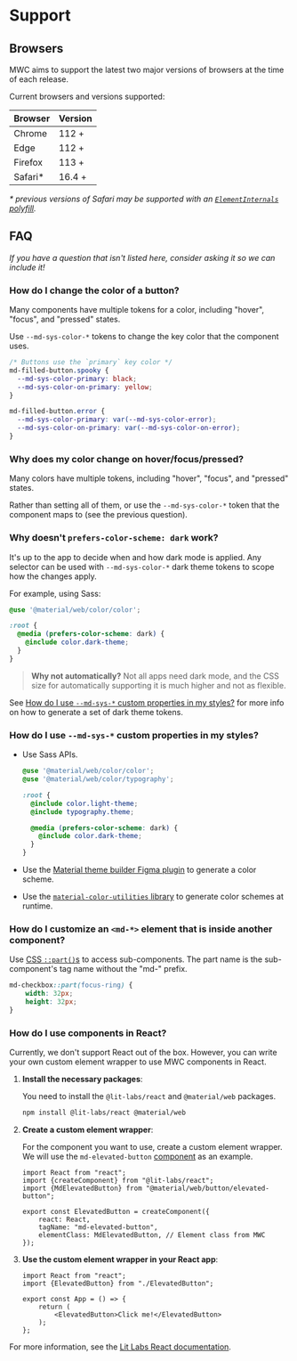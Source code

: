 <!-- catalog-only-start --><!-- ---
name: Support
title: Support
order: 4
-----><!-- catalog-only-end -->

# Support

<!-- go/mwc-support -->

<!--*
# Document freshness: For more information, see go/fresh-source.
freshness: { owner: 'lizmitchell' reviewed: '2023-09-15' }
*-->

<!-- [TOC] -->

<!--#include file="../googlers/support.md" -->

## Browsers

MWC aims to support the latest two major versions of browsers at the time of
each release.

Current browsers and versions supported:

Browser | Version
------- | -------
Chrome  | 112 +
Edge    | 112 +
Firefox | 113 +
Safari* | 16.4 +

*\* previous versions of Safari may be supported with an
[`ElementInternals` polyfill](https://www.npmjs.com/package/element-internals-polyfill).*

## FAQ

<!-- go/mwc-faq -->

*If you have a question that isn't listed here, consider asking it so we can
include it!*

### How do I change the color of a button?

Many components have multiple tokens for a color, including "hover", "focus",
and "pressed" states.

Use `--md-sys-color-*` tokens to change the key color that the component uses.

```css
/* Buttons use the `primary` key color */
md-filled-button.spooky {
  --md-sys-color-primary: black;
  --md-sys-color-on-primary: yellow;
}

md-filled-button.error {
  --md-sys-color-primary: var(--md-sys-color-error);
  --md-sys-color-on-primary: var(--md-sys-color-on-error);
}
```

### Why does my color change on hover/focus/pressed?

Many colors have multiple tokens, including "hover", "focus", and "pressed"
states.

Rather than setting all of them, or use the `--md-sys-color-*` token that the
component maps to (see the previous question).

### Why doesn't `prefers-color-scheme: dark` work?

It's up to the app to decide when and how dark mode is applied. Any selector can
be used with `--md-sys-color-*` dark theme tokens to scope how the changes
apply.

For example, using Sass:

```scss
@use '@material/web/color/color';

:root {
  @media (prefers-color-scheme: dark) {
    @include color.dark-theme;
  }
}
```

> **Why not automatically?** Not all apps need dark mode, and the CSS size for
> automatically supporting it is much higher and not as flexible.

See
[How do I use `--md-sys-*` custom properties in my styles?](#how-do-i-use-md-sys-custom-properties-in-my-styles)
for more info on how to generate a set of dark theme tokens.

### How do I use `--md-sys-*` custom properties in my styles?

-   Use Sass APIs.

    ```scss
    @use '@material/web/color/color';
    @use '@material/web/color/typography';

    :root {
      @include color.light-theme;
      @include typography.theme;

      @media (prefers-color-scheme: dark) {
        @include color.dark-theme;
      }
    }
    ```

-   Use the
    [Material theme builder Figma plugin](https://www.figma.com/community/plugin/1034969338659738588/Material-Theme-Builder)<!-- {.external} -->
    to generate a color scheme.

-   Use the
    [`material-color-utilities` library](https://www.npmjs.com/package/@material/material-color-utilities)<!-- {.external} -->
    to generate color schemes at runtime.

### How do I customize an `<md-*>` element that is inside another component?

Use [CSS `::part()`s](https://developer.mozilla.org/en-US/docs/Web/CSS/::part)
to access sub-components. The part name is the sub-component's tag name without
the "md-" prefix.

```css
md-checkbox::part(focus-ring) {
    width: 32px;
    height: 32px;
}
```

### How do I use components in React?

Currently, we don't support React out of the box. However, you can write your own custom element wrapper to use MWC components in React.

1. **Install the necessary packages**:

   You need to install the `@lit-labs/react` and `@material/web` packages.

    ```sh
    npm install @lit-labs/react @material/web
    ```

2. **Create a custom element wrapper**:

   For the component you want to use, create a custom element wrapper. We will use the `md-elevated-button` [component](https://github.com/material-components/material-web/blob/main/button/elevated-button.ts) as an example.

    ```tsx
    import React from "react";
    import {createComponent} from "@lit-labs/react";
    import {MdElevatedButton} from "@material/web/button/elevated-button";
        
    export const ElevatedButton = createComponent({
        react: React,
        tagName: "md-elevated-button",
        elementClass: MdElevatedButton, // Element class from MWC
    });
    ```

3. **Use the custom element wrapper in your React app**:

    ```tsx
    import React from "react";
    import {ElevatedButton} from "./ElevatedButton";
      
    export const App = () => {
        return (
            <ElevatedButton>Click me!</ElevatedButton>
        );
    };
    ```

For more information, see the [Lit Labs React documentation](https://lit.dev/docs/frameworks/react/).


